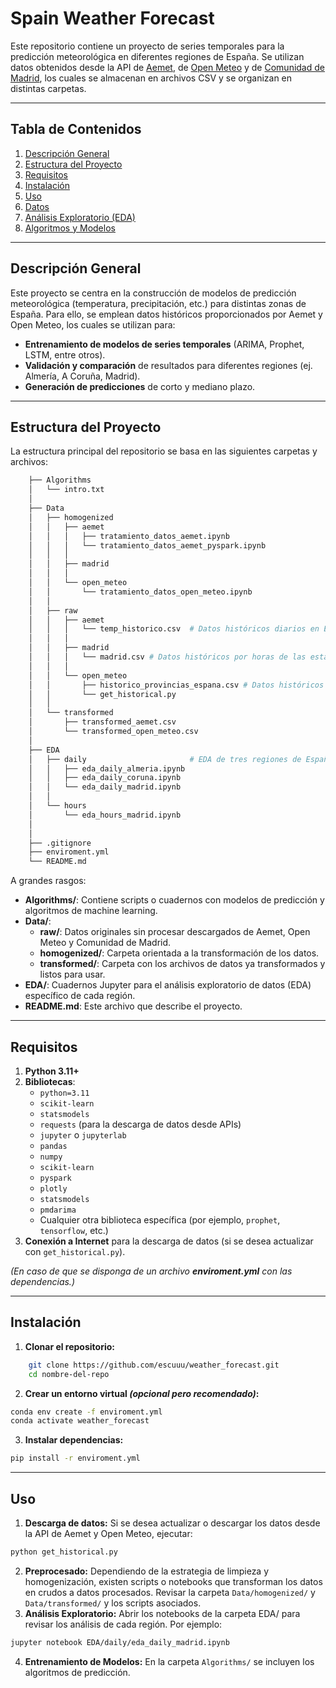 # Spain Weather Forecast

Este repositorio contiene un proyecto de series temporales para la predicción meteorológica en diferentes regiones de España. Se utilizan datos obtenidos desde la API de [Aemet](https://opendata.aemet.es/centrodedescargas/productosAEMET), de [Open Meteo](https://open-meteo.com/) y de [Comunidad de Madrid](https://datos.madrid.es/), los cuales se almacenan en archivos CSV y se organizan en distintas carpetas.

---

## Tabla de Contenidos
1. [Descripción General](#descripción-general)
2. [Estructura del Proyecto](#estructura-del-proyecto)
3. [Requisitos](#requisitos)
4. [Instalación](#instalación)
5. [Uso](#uso)
6. [Datos](#datos)
7. [Análisis Exploratorio (EDA)](#análisis-exploratorio-eda)
8. [Algoritmos y Modelos](#algoritmos-y-modelos)

---

## Descripción General

Este proyecto se centra en la construcción de modelos de predicción meteorológica (temperatura, precipitación, etc.) para distintas zonas de España. Para ello, se emplean datos históricos proporcionados por Aemet y Open Meteo, los cuales se utilizan para:

- **Entrenamiento de modelos de series temporales** (ARIMA, Prophet, LSTM, entre otros).
- **Validación y comparación** de resultados para diferentes regiones (ej. Almería, A Coruña, Madrid).
- **Generación de predicciones** de corto y mediano plazo.

---

## Estructura del Proyecto

La estructura principal del repositorio se basa en las siguientes carpetas y archivos:

```bash
    ├── Algorithms
    │   └── intro.txt
    │
    ├── Data
    │   ├── homogenized
    │   │   ├── aemet
    │   │   │   ├── tratamiento_datos_aemet.ipynb
    │   │   │   └── tratamiento_datos_aemet_pyspark.ipynb
    │   │   │       
    │   │   ├── madrid
    │   │   │
    │   │   └── open_meteo
    │   │       └── tratamiento_datos_open_meteo.ipynb
    │   │   
    │   ├── raw
    │   │   ├── aemet
    │   │   │   └── temp_historico.csv  # Datos históricos diarios en España recogidos por Aemet. 
    │   │   │
    │   │   ├── madrid
    │   │   │   └── madrid.csv # Datos históricos por horas de las estaciones de la Comunidad de Madrid.
    │   │   │
    │   │   └── open_meteo
    │   │       ├── historico_provincias_espana.csv # Datos históricos diarios en España recogidos por Open Meteo API.
    │   │       └── get_historical.py
    │   │
    │   └── transformed
    │       ├── transformed_aemet.csv
    │       └── transformed_open_meteo.csv
    │
    ├── EDA
    │   ├── daily                       # EDA de tres regiones de España.
    │   │   ├── eda_daily_almeria.ipynb
    │   │   ├── eda_daily_coruna.ipynb
    │   │   └── eda_daily_madrid.ipynb
    │   │
    │   └── hours
    │       └── eda_hours_madrid.ipynb    
    │   
    │
    ├── .gitignore
    ├── enviroment.yml
    └── README.md
```

A grandes rasgos:

- **Algorithms/**: Contiene scripts o cuadernos con modelos de predicción y algoritmos de machine learning.
- **Data/**: 
  - **raw/**: Datos originales sin procesar descargados de Aemet, Open Meteo y Comunidad de Madrid.
  - **homogenized/**: Carpeta orientada a la transformación de los datos.
  - **transformed/**: Carpeta con los archivos de datos ya transformados y listos para usar.
- **EDA/**: Cuadernos Jupyter para el análisis exploratorio de datos (EDA) específico de cada región.
- **README.md**: Este archivo que describe el proyecto.

---

## Requisitos

1. **Python 3.11+**
2. **Bibliotecas**:
    - `python=3.11`
    - `scikit-learn`
    - `statsmodels`
    - `requests` (para la descarga de datos desde APIs)
    - `jupyter` o `jupyterlab`
    - `pandas`
    - `numpy`
    - `scikit-learn`
    - `pyspark`
    - `plotly`
    - `statsmodels`
    - `pmdarima`
    - Cualquier otra biblioteca específica (por ejemplo, `prophet`, `tensorflow`, etc.)
3. **Conexión a Internet** para la descarga de datos (si se desea actualizar con `get_historical.py`).

*(En caso de que se disponga de un archivo **enviroment.yml** con las dependencias.)*

---

## Instalación

1. **Clonar el repositorio:**
```bash
    git clone https://github.com/escuuu/weather_forecast.git
    cd nombre-del-repo
```
2. **Crear un entorno virtual *(opcional pero recomendado)*:**
```bash
conda env create -f enviroment.yml
conda activate weather_forecast
```
3. **Instalar dependencias:**
```bash
pip install -r enviroment.yml
```

---

## Uso

1. **Descarga de datos:** Si se desea actualizar o descargar los datos desde la API de Aemet y Open Meteo, ejecutar:
```bash
python get_historical.py
```

2. **Preprocesado:** Dependiendo de la estrategia de limpieza y homogenización, existen scripts o notebooks que transforman los datos en crudos a datos procesados. Revisar la carpeta `Data/homogenized/` y `Data/transformed/` y los scripts asociados.
3. **Análisis Exploratorio:** Abrir los notebooks de la carpeta EDA/ para revisar los análisis de cada región. Por ejemplo:
```bash
jupyter notebook EDA/daily/eda_daily_madrid.ipynb
```
4. **Entrenamiento de Modelos:** En la carpeta `Algorithms/` se incluyen los algoritmos de predicción.